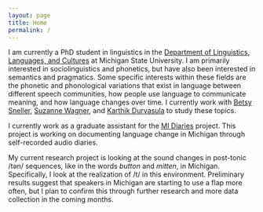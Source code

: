 ```yaml
---
layout: page
title: Home
permalink: /
---
```

I am currently a PhD student in linguistics in the [Department of Linguistics, Languages, and Cultures](https://lilac.msu.edu/) at Michigan State University. I am primarily interested in sociolinguistics and phonetics, but have also been interested in semantics and pragmatics. Some specific interests within these fields are the phonetic and phonological variations that exist in language between different speech communities, how people use language to communicate meaning, and how language changes over time. I currently work with [Betsy Sneller](https://betsysneller.github.io/index.html), [Suzanne Wagner](https://wagnersu.msu.domains/), and [Karthik Durvasula](https://karthikdurvasula.gitlab.io/) to study these topics.

I currently work as a graduate assistant for the [MI Diaries](https://mi-diaries.org/) project. This project is working on documenting language change in Michigan through self-recorded audio diaries. 

My current research project is looking at the sound changes in post-tonic /tən/ sequences, like in the words *button* and *mitten*, in Michigan. Specifically, I look at the realization of /t/ in this environment. Preliminary results suggest that speakers in Michigan are starting to use a flap more often, but I plan to confirm this through further research and more data collection in the coming months.
